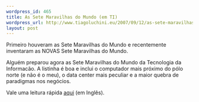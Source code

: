 ```yaml
--- 
wordpress_id: 465
title: As Sete Maravilhas do Mundo (em TI)
wordpress_url: http://www.tiagoluchini.eu/2007/09/12/as-sete-maravilhas-do-mundo-em-ti/
layout: post
---
```

Primeiro houveram as Sete Maravilhas do Mundo e recentemente inventaram as NOVAS Sete Maravilhas do Mundo.

Alguém preparou agora as Sete Maravilhas do Mundo da Tecnologia da Informacão. A listinha é boa e inclui o computador mais próximo do pólo norte (e não é o meu), o data center mais peculiar e a maior quebra de paradigmas nos negócios.

Vale uma leitura rápida [aqui](http://www.cio.com/article/135700/Seven_Wonders_of_the_IT_World) (em Inglês).
